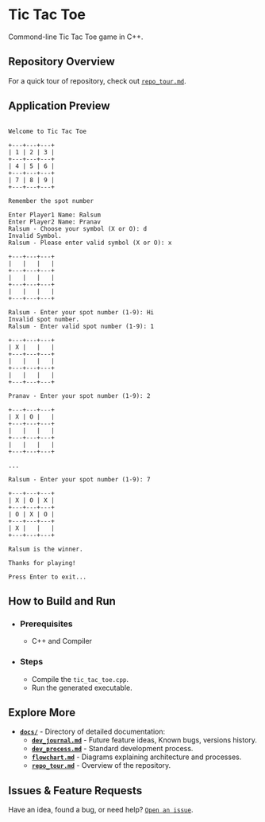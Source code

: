# Tic Tac Toe

Commond-line Tic Tac Toe game in C++.

## Repository Overview
 For a quick tour of repository, check out [`repo_tour.md`](docs/repo_tour.md).

 ## Application Preview
 ```

Welcome to Tic Tac Toe

+---+---+---+
| 1 | 2 | 3 |
+---+---+---+
| 4 | 5 | 6 |
+---+---+---+
| 7 | 8 | 9 |
+---+---+---+

Remember the spot number

Enter Player1 Name: Ralsum
Enter Player2 Name: Pranav
Ralsum - Choose your symbol (X or O): d
Invalid Symbol.
Ralsum - Please enter valid symbol (X or O): x

+---+---+---+
|   |   |   |
+---+---+---+
|   |   |   |
+---+---+---+
|   |   |   |
+---+---+---+

Ralsum - Enter your spot number (1-9): Hi
Invalid spot number.
Ralsum - Enter valid spot number (1-9): 1

+---+---+---+
| X |   |   |
+---+---+---+
|   |   |   |
+---+---+---+
|   |   |   |
+---+---+---+

Pranav - Enter your spot number (1-9): 2

+---+---+---+
| X | O |   |
+---+---+---+
|   |   |   |
+---+---+---+
|   |   |   |
+---+---+---+

...

Ralsum - Enter your spot number (1-9): 7

+---+---+---+
| X | O | X |
+---+---+---+
| O | X | O |
+---+---+---+
| X |   |   |
+---+---+---+

Ralsum is the winner.

Thanks for playing!

Press Enter to exit...
 ```

## How to Build and Run

- ### Prerequisites
  - C++ and Compiler

- ### Steps
  - Compile the `tic_tac_toe.cpp`.
  - Run the generated executable.

## Explore More

- **[`docs/`](./docs/)** - Directory of detailed documentation:
  - **[`dev_journal.md`](./docs/dev_journal.md)** - Future feature ideas, Known bugs, versions history.
  - **[`dev_process.md`](./docs/dev_process.md)** - Standard development process.
  - **[`flowchart.md`](./docs/flowchart.md)** - Diagrams explaining architecture and processes.
  - **[`repo_tour.md`](./docs/repo_tour.md)** - Overview of the repository.

## Issues & Feature Requests
Have an idea, found a bug, or need help? [`Open an issue`](https://github.com/pranavdharkar/tic_tac_toe/issues/new?template=Blank+issue).